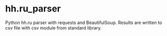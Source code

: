 # hh.ru_parser
Python hh.ru parser with requests and BeautifulSoup. Results are written to csv file with csv module from standard library.
